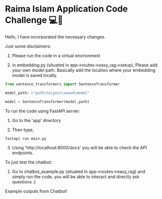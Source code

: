 # Raima Islam Application Code Challenge 💻🚀
Hello, I have incorporated the necessary changes.

Just some disclaimers: 

1) Please run the code in a virtual environment

2) in embedding.py (situated in app->routes->easy_rag->setup), Please add your own model path. Basically
add the location where your embedding model is saved locally. 

```py 
from sentence_transformers import SentenceTransformer

model_path= r"path\to\your\saved\model"   

model = SentenceTransformer(model_path)
```
To run the code using FastAPI server:

1) Go to the 'app' directory 

2) Then type, 
```bash
fastapi run main.py
```
3) Using 'http://localhost:8000/docs' you will be able to check the API endpoints.

To just test the chatbot:

1) Go to chatbot_example.py (situated in app->routes->easy_rag) and simply run the code, you will be able to interact and directly ask questions :) 

Example outputs from Chatbot!

